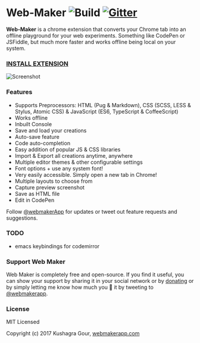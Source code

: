 Web-Maker ![Build](https://travis-ci.org/chinchang/web-maker.svg?branch=master) [![Gitter](https://badges.gitter.im/web-maker-app/Lobby.svg)](https://gitter.im/web-maker-app/Lobby?utm_source=badge&utm_medium=badge&utm_campaign=pr-badge)
======

**Web-Maker** is a chrome extension that converts your Chrome tab into an offline playground for your web experiments. Something like CodePen or JSFiddle, but much more faster and works offline being local on your system.

### [INSTALL EXTENSION](https://chrome.google.com/webstore/detail/web-maker/lkfkkhfhhdkiemehlpkgjeojomhpccnh)

![Screenshot](/screenshots/ss1.png)

### Features

* Supports Preprocessors: HTML (Pug & Markdown), CSS (SCSS, LESS & Stylus, Atomic CSS) & JavaScript (ES6, TypeScript & CoffeeScript)
* Works offline
* Inbuilt Console
* Save and load your creations
* Auto-save feature
* Code auto-completion
* Easy addition of popular JS & CSS libraries
* Import & Export all creations anytime, anywhere
* Multiple editor themes & other configurable settings
* Font options + use any system font!
* Very easily accessible. Simply open a new tab in Chrome!
* Multiple layouts to choose from
* Capture preview screenshot
* Save as HTML file
* Edit in CodePen

Follow [@webmakerApp](https://twitter.com/intent/follow?screen_name=webmakerApp) for updates or tweet out feature requests and suggestions.

### TODO
* emacs keybindings for codemirror

### Support Web Maker

Web Maker is completely free and open-source. If you find it useful, you can show your support by sharing it in your social network or by [donating](https://www.paypal.me/kushagragour) or by simply letting me know how much you 💖 it by tweeting to [@webmakerapp](https://twitter.com/webmakerApp).

### License

MIT Licensed

Copyright (c) 2017 Kushagra Gour, [webmakerapp.com](https://webmakerapp.com)
